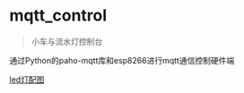 # mqtt_control

>小车与流水灯控制台

通过Python的paho-mqtt库和esp8266进行mqtt通信控制硬件端

[led灯配图](https://raw.githubusercontent.com/csbbo/mqtt_control/master/images/led.jpg)